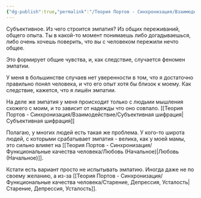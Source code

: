 ```yaml
---
{"dg-publish":true,"permalink":"/Теория Портов - Синхронизация/Взаимодействие/Рационализированная эмпатия/"}
---
```


Субъективное.
Из чего строится эмпатия?
Из общих переживаний, общего опыта.
Ты в какой-то момент понимаешь либо догадываешься, либо очень хочешь поверить, что вы с человеком пережили нечто общее.

Это формирует общие чувства, и, как следствие, случается феномен эмпатии.

У меня в большинстве случаев нет уверенности в том, что я достаточно правильно понял человека, и что его опыт хотя бы близок к моему. Как следствие, кажется, что я лишён эмпатии.

На деле же эмпатия у меня происходит только с людьми мышления схожего с моим, и то зависит от надежды что оно совпало. [[Теория Портов - Синхронизация/Взаимодействие/Субъективная шифрация\|Субъективная шифрация]]

Полагаю, у многих людей есть такая же проблема. У кого-то широта людей, с которыми срабатывает эмпатия - велика, как у моей мамы, это сильно влияет на [[Теория Портов - Синхронизация/Функциональные качества человека/Любовь (Начальное)\|Любовь (Начальное)]].

Кстати есть вариант просто не испытывать эмпатию. Иногда даже не по своему желанию, а из-за [[Теория Портов - Синхронизация/Функциональные качества человека/Старение, Депрессия, Усталость\|Старение, Депрессия, Усталость]].